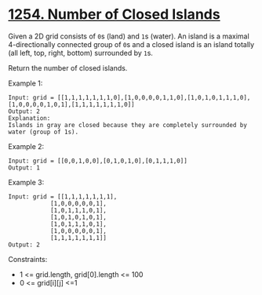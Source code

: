 # [1254. Number of Closed Islands](https://leetcode.com/problems/number-of-closed-islands/description/)

Given a 2D grid consists of `0`s (land) and `1`s (water).  An island is a maximal 4-directionally connected group of `0`s and a closed island is an island totally (all left, top, right, bottom) surrounded by `1`s.

Return the number of closed islands.

Example 1:

    Input: grid = [[1,1,1,1,1,1,1,0],[1,0,0,0,0,1,1,0],[1,0,1,0,1,1,1,0],[1,0,0,0,0,1,0,1],[1,1,1,1,1,1,1,0]]
    Output: 2
    Explanation: 
    Islands in gray are closed because they are completely surrounded by water (group of 1s).

Example 2:

    Input: grid = [[0,0,1,0,0],[0,1,0,1,0],[0,1,1,1,0]]
    Output: 1

Example 3:

    Input: grid = [[1,1,1,1,1,1,1],
                [1,0,0,0,0,0,1],
                [1,0,1,1,1,0,1],
                [1,0,1,0,1,0,1],
                [1,0,1,1,1,0,1],
                [1,0,0,0,0,0,1],
                [1,1,1,1,1,1,1]]
    Output: 2
 

Constraints:

* 1 <= grid.length, grid[0].length <= 100
* 0 <= grid[i][j] <=1